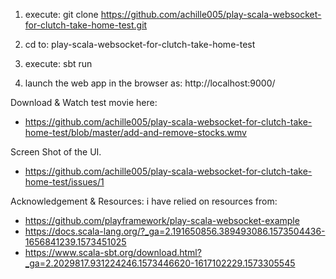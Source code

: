 1. execute:  git clone https://github.com/achille005/play-scala-websocket-for-clutch-take-home-test.git

2. cd to: play-scala-websocket-for-clutch-take-home-test

3. execute: sbt run

4. launch the web app in the browser as: http://localhost:9000/



Download & Watch test movie here: 
- https://github.com/achille005/play-scala-websocket-for-clutch-take-home-test/blob/master/add-and-remove-stocks.wmv

Screen Shot of the UI.
- https://github.com/achille005/play-scala-websocket-for-clutch-take-home-test/issues/1


Acknowledgement & Resources: i have relied on resources from:
- https://github.com/playframework/play-scala-websocket-example
- https://docs.scala-lang.org/?_ga=2.191650856.389493086.1573504436-1656841239.1573451025
- https://www.scala-sbt.org/download.html?_ga=2.2029817.931224246.1573446620-1617102229.1573305545


